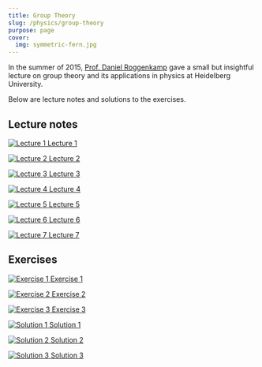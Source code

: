 ```yaml
---
title: Group Theory
slug: /physics/group-theory
purpose: page
cover:
  img: symmetric-fern.jpg
---
```


In the summer of 2015, [Prof. Daniel Roggenkamp](http://www.thphys.uni-heidelberg.de/~roggenkamp) gave a small but insightful lecture on group theory and its applications in physics at Heidelberg University.

Below are lecture notes and solutions to the exercises.

## Lecture notes

<div class="grid docs">

[![Lecture 1](thumbnails/lec-01.png) Lecture 1](pdfs/lec-01.pdf)

[![Lecture 2](thumbnails/lec-02.png) Lecture 2](pdfs/lec-02.pdf)

[![Lecture 3](thumbnails/lec-03.png) Lecture 3](pdfs/lec-03.pdf)

[![Lecture 4](thumbnails/lec-04.png) Lecture 4](pdfs/lec-04.pdf)

[![Lecture 5](thumbnails/lec-05.png) Lecture 5](pdfs/lec-05.pdf)

[![Lecture 6](thumbnails/lec-06.png) Lecture 6](pdfs/lec-06.pdf)

[![Lecture 7](thumbnails/lec-07.png) Lecture 7](pdfs/lec-07.pdf)

</div>

## Exercises

<div class="grid docs">

[![Exercise 1](thumbnails/ex-01.png) Exercise 1](pdfs/ex-01.pdf)

[![Exercise 2](thumbnails/ex-02.png) Exercise 2](pdfs/ex-02.pdf)

[![Exercise 3](thumbnails/ex-03.png) Exercise 3](pdfs/ex-03.pdf)

[![Solution 1](thumbnails/sol-01.png) Solution 1](pdfs/sol-01.pdf)

[![Solution 2](thumbnails/sol-02.png) Solution 2](pdfs/sol-02.pdf)

[![Solution 3](thumbnails/sol-03.png) Solution 3](pdfs/sol-03.pdf)

</div>

